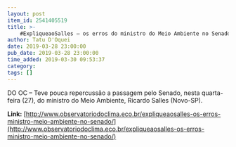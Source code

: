 ```yaml
---
layout: post
item_id: 2541405519
title: >-
    #ExpliqueaoSalles – os erros do ministro do Meio Ambiente no Senado
author: Tatu D'Oquei
date: 2019-03-28 23:00:00
pub_date: 2019-03-28 23:00:00
time_added: 2019-03-30 09:53:37
category: 
tags: []
---
```


DO OC – Teve pouca repercussão a passagem pelo Senado, nesta quarta-feira (27), do ministro do Meio Ambiente, Ricardo Salles (Novo-SP).

**Link:** [http://www.observatoriodoclima.eco.br/expliqueaosalles-os-erros-ministro-meio-ambiente-no-senado/](http://www.observatoriodoclima.eco.br/expliqueaosalles-os-erros-ministro-meio-ambiente-no-senado/)

